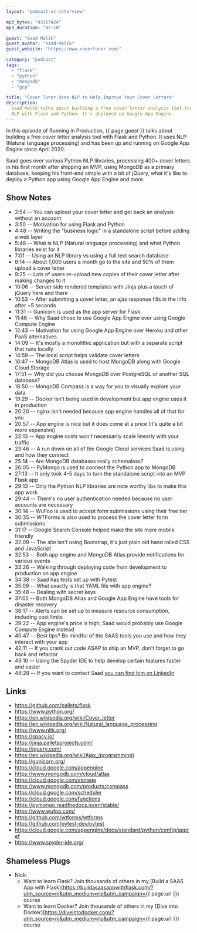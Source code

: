 ```yaml
---
layout: "podcast-or-interview"

mp3_bytes: "43367424"
mp3_duration: "45:10"

guest: "Saad Malik"
guest_avatar: "saad-malik"
guest_website: "https://www.covertuner.com/"

category: "podcast"
tags:
  - "flask"
  - "python"
  - "mongodb"
  - "gcp"

title: "Cover Tuner Uses NLP to Help Improve Your Cover Letters"
description:
  Saad Malik talks about building a free cover letter analysis tool that uses
  NLP with Flask and Python. It's deployed on Google App Engine.
---
```


In this episode of Running in Production, {{ page.guest }} talks about building
a free cover letter analysis tool with Flask and Python. It uses NLP (Natural
language processing) and has been up and running on Google App Engine since
April 2020.

Saad goes over various Python NLP libraries, processing 400+ cover letters in
his first month after shipping an MVP, using MongoDB as a primary database,
keeping his front-end simple with a bit of jQuery, what it's like to deploy a
Python app using Google App Engine and more.

## Show Notes

- 2:54 -- You can upload your cover letter and get back an analysis without an account
- 3:50 -- Motivation for using Flask and Python
- 4:48 -- Writing the "business logic" in a standalone script before adding a web layer
- 5:48 -- What is NLP (Natural language processing) and what Python libraries exist for it
- 7:01 -- Using an NLP library vs using a full text search database
- 8:14 -- About 1,000 users a month go to the site and 50% of them upload a cover letter
- 9:25 -- Lots of users re-upload new copies of their cover letter after making changes to it
- 10:06 -- Server side rendered templates with Jinja plus a touch of jQuery here and there
- 10:53 -- After submitting a cover letter, an ajax response fills in the info after ~5 seconds
- 11:31 -- Gunicorn is used as the app server for Flask
- 11:46 -- Why Saad chose to use Google App Engine over using Google Compute Engine
- 12:43 -- Motivation for using Google App Engine over Heroku and other PaaS alternatives
- 14:09 -- It's mostly a monolithic application but with a separate script that runs locally
- 14:59 -- The local script helps validate cover letters
- 16:47 -- MongoDB Atlas is used to host MongoDB along with Google Cloud Storage
- 17:51 -- Why did you choose MongoDB over PostgreSQL or another SQL database?
- 18:50 -- MongoDB Compass is a way for you to visually explore your data
- 19:29 -- Docker isn't being used in development but app engine uses it in production
- 20:20 -- nginx isn't needed because app engine handles all of that for you
- 20:57 -- App engine is nice but it does come at a price (it's quite a bit more expensive)
- 22:13 -- App engine costs won't necessarily scale linearly with your traffic
- 23:46 -- A run down on all of the Google Cloud services Saad is using and how they connect
- 25:14 -- Are MongoDB databases really schemaless?
- 26:05 -- PyMongo is used to connect the Python app to MongoDB
- 27:13 -- It only took 4-5 days to turn the standalone script into an MVP Flask app
- 29:13 -- Only the Python NLP libraries are note worthy libs to make this app work
- 29:44 -- There's no user authentication needed because no user accounts are necessary
- 30:14 -- WuFoo is used to accept form submissions using their free tier
- 30:35 -- WTForms is also used to process the cover letter form submissions
- 31:17 -- Google Search Console helped make the site more mobile friendly
- 32:09 -- The site isn't using Bootstrap, it's just plain old hand rolled CSS and JavaScript
- 32:53 -- Both app engine and MongoDB Atlas provide notifications for various events
- 33:26 -- Walking through deploying code from development to production on app engine
- 34:38 -- Saad has tests set up with Pytest
- 35:09 -- What exactly is that YAML file with app engine?
- 35:48 -- Dealing with secret keys
- 37:05 -- Both MongoDB Atlas and Google App Engine have tools for disaster recovery
- 38:17 -- Alerts can be set up to measure resource consumption, including cost limits
- 39:22 -- App engine's price is high, Saad would probably use Google Compute Engine instead
- 40:47 -- Best tips? Be mindful of the SAAS tools you use and how they interact with your app
- 42:11 -- If you crank out code ASAP to ship an MVP, don't forget to go back and refactor
- 43:10 -- Using the Spyder IDE to help develop certain features faster and easier
- 44:28 -- If you want to contact Saad [you can find him on LinkedIn](https://www.linkedin.com/in/saad-mal/)

## Links

- <https://github.com/pallets/flask>
- <https://www.python.org/>
- <https://en.wikipedia.org/wiki/Cover_letter>
- <https://en.wikipedia.org/wiki/Natural_language_processing>
- <https://www.nltk.org/>
- <https://spacy.io/>
- <https://jinja.palletsprojects.com/>
- <https://jquery.com/>
- <https://en.wikipedia.org/wiki/Ajax_(programming)>
- <https://gunicorn.org/>
- <https://cloud.google.com/appengine>
- <https://www.mongodb.com/cloud/atlas>
- <https://cloud.google.com/storage>
- <https://www.mongodb.com/products/compass>
- <https://cloud.google.com/scheduler>
- <https://cloud.google.com/functions>
- <https://pymongo.readthedocs.io/en/stable/>
- <https://www.wufoo.com/>
- <https://github.com/wtforms/wtforms>
- <https://github.com/pytest-dev/pytest>
- <https://cloud.google.com/appengine/docs/standard/python/config/appref>
- <https://www.spyder-ide.org/>

## Shameless Plugs

- Nick:
  - Want to learn Flask? Join thousands of others in my
    [Build a SAAS App with Flask](https://buildasaasappwithflask.com/?utm_source=nj&utm_medium=rip&utm_campaign={{ page.url }})
    course
  - Want to learn Docker? Join thousands of others in my
    [Dive into Docker](https://diveintodocker.com/?utm_source=nj&utm_medium=rip&utm_campaign={{ page.url }})
    course

